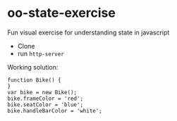 # oo-state-exercise
Fun visual exercise for understanding state in javascript


-  Clone
-  run `http-server`

Working solution:

```
function Bike() {
}
var bike = new Bike();
bike.frameColor = 'red';
bike.seatColor = 'blue';
bike.handleBarColor = 'white';
```
